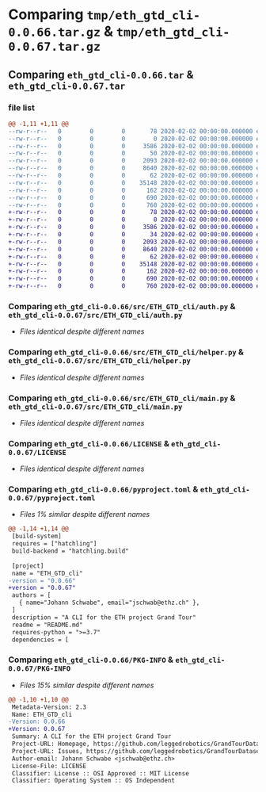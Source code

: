 # Comparing `tmp/eth_gtd_cli-0.0.66.tar.gz` & `tmp/eth_gtd_cli-0.0.67.tar.gz`

## Comparing `eth_gtd_cli-0.0.66.tar` & `eth_gtd_cli-0.0.67.tar`

### file list

```diff
@@ -1,11 +1,11 @@
--rw-r--r--   0        0        0       78 2020-02-02 00:00:00.000000 eth_gtd_cli-0.0.66/deploy.sh
--rw-r--r--   0        0        0        0 2020-02-02 00:00:00.000000 eth_gtd_cli-0.0.66/src/ETH_GTD_cli/__init__.py
--rw-r--r--   0        0        0     3586 2020-02-02 00:00:00.000000 eth_gtd_cli-0.0.66/src/ETH_GTD_cli/auth.py
--rw-r--r--   0        0        0       50 2020-02-02 00:00:00.000000 eth_gtd_cli-0.0.66/src/ETH_GTD_cli/consts.py
--rw-r--r--   0        0        0     2093 2020-02-02 00:00:00.000000 eth_gtd_cli-0.0.66/src/ETH_GTD_cli/helper.py
--rw-r--r--   0        0        0     8640 2020-02-02 00:00:00.000000 eth_gtd_cli-0.0.66/src/ETH_GTD_cli/main.py
--rw-r--r--   0        0        0       62 2020-02-02 00:00:00.000000 eth_gtd_cli-0.0.66/.gitignore
--rw-r--r--   0        0        0    35148 2020-02-02 00:00:00.000000 eth_gtd_cli-0.0.66/LICENSE
--rw-r--r--   0        0        0      162 2020-02-02 00:00:00.000000 eth_gtd_cli-0.0.66/README.md
--rw-r--r--   0        0        0      690 2020-02-02 00:00:00.000000 eth_gtd_cli-0.0.66/pyproject.toml
--rw-r--r--   0        0        0      760 2020-02-02 00:00:00.000000 eth_gtd_cli-0.0.66/PKG-INFO
+-rw-r--r--   0        0        0       78 2020-02-02 00:00:00.000000 eth_gtd_cli-0.0.67/deploy.sh
+-rw-r--r--   0        0        0        0 2020-02-02 00:00:00.000000 eth_gtd_cli-0.0.67/src/ETH_GTD_cli/__init__.py
+-rw-r--r--   0        0        0     3586 2020-02-02 00:00:00.000000 eth_gtd_cli-0.0.67/src/ETH_GTD_cli/auth.py
+-rw-r--r--   0        0        0       34 2020-02-02 00:00:00.000000 eth_gtd_cli-0.0.67/src/ETH_GTD_cli/consts.py
+-rw-r--r--   0        0        0     2093 2020-02-02 00:00:00.000000 eth_gtd_cli-0.0.67/src/ETH_GTD_cli/helper.py
+-rw-r--r--   0        0        0     8640 2020-02-02 00:00:00.000000 eth_gtd_cli-0.0.67/src/ETH_GTD_cli/main.py
+-rw-r--r--   0        0        0       62 2020-02-02 00:00:00.000000 eth_gtd_cli-0.0.67/.gitignore
+-rw-r--r--   0        0        0    35148 2020-02-02 00:00:00.000000 eth_gtd_cli-0.0.67/LICENSE
+-rw-r--r--   0        0        0      162 2020-02-02 00:00:00.000000 eth_gtd_cli-0.0.67/README.md
+-rw-r--r--   0        0        0      690 2020-02-02 00:00:00.000000 eth_gtd_cli-0.0.67/pyproject.toml
+-rw-r--r--   0        0        0      760 2020-02-02 00:00:00.000000 eth_gtd_cli-0.0.67/PKG-INFO
```

### Comparing `eth_gtd_cli-0.0.66/src/ETH_GTD_cli/auth.py` & `eth_gtd_cli-0.0.67/src/ETH_GTD_cli/auth.py`

 * *Files identical despite different names*

### Comparing `eth_gtd_cli-0.0.66/src/ETH_GTD_cli/helper.py` & `eth_gtd_cli-0.0.67/src/ETH_GTD_cli/helper.py`

 * *Files identical despite different names*

### Comparing `eth_gtd_cli-0.0.66/src/ETH_GTD_cli/main.py` & `eth_gtd_cli-0.0.67/src/ETH_GTD_cli/main.py`

 * *Files identical despite different names*

### Comparing `eth_gtd_cli-0.0.66/LICENSE` & `eth_gtd_cli-0.0.67/LICENSE`

 * *Files identical despite different names*

### Comparing `eth_gtd_cli-0.0.66/pyproject.toml` & `eth_gtd_cli-0.0.67/pyproject.toml`

 * *Files 1% similar despite different names*

```diff
@@ -1,14 +1,14 @@
 [build-system]
 requires = ["hatchling"]
 build-backend = "hatchling.build"
 
 [project]
 name = "ETH_GTD_cli"
-version = "0.0.66"
+version = "0.0.67"
 authors = [
   { name="Johann Schwabe", email="jschwab@ethz.ch" },
 ]
 description = "A CLI for the ETH project Grand Tour"
 readme = "README.md"
 requires-python = ">=3.7"
 dependencies = [
```

### Comparing `eth_gtd_cli-0.0.66/PKG-INFO` & `eth_gtd_cli-0.0.67/PKG-INFO`

 * *Files 15% similar despite different names*

```diff
@@ -1,10 +1,10 @@
 Metadata-Version: 2.3
 Name: ETH_GTD_cli
-Version: 0.0.66
+Version: 0.0.67
 Summary: A CLI for the ETH project Grand Tour
 Project-URL: Homepage, https://github.com/leggedrobotics/GrandTourDatasets
 Project-URL: Issues, https://github.com/leggedrobotics/GrandTourDatasets/issues
 Author-email: Johann Schwabe <jschwab@ethz.ch>
 License-File: LICENSE
 Classifier: License :: OSI Approved :: MIT License
 Classifier: Operating System :: OS Independent
```

